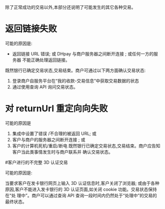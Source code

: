 除了正常成功的交易以外,本部分还说明了可能发生的其它各种交易。

# 返回链接失败

可能的原因是:
- 返回链接 URL 错误; 或 DHpay 与商户服务器之间断开连接 ; 或任何一方的服务器 不能正确处理返回链接。

既然银行已确定交易状态,交易结束。商户可通过以下两方面确认交易状态: 

 1. 登录商户自服务平台在“我的收款-交易信息”中获取交易数据的状态
 2. 通过使用查询 API 询问交易状态。

# 对 returnUrl 重定向向失败
可能的原因是

1. 集成中设置了错误 /不合理的被返回 URL; 或
2. 客户与商户的服务器之间断开连接 ; 或
3. 客户的计算机死机/重启/断电 既然银行已确定交易状态,交易结束。商户应告知客户当此类事情发生时与商户联系并 确认交易状态。

#客户进行的不完整 3D 认证交易

可能的原因是:

当要求客户在发卡银行网页上输入 3D 认证信息时,客户关闭了浏览器; 或由于各种原因,客户不能进入发卡银行的 3D 认证页面,如关闭 cookie 功能。交易状态保持在“处 理中”。商户可以通过查询 API 查询一段时间内仍然处于“处理中”的交易的最终状态。